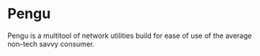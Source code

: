 # Pengu
Pengu is a multitool of network utilities build for ease of use of the average non-tech savvy consumer. 

